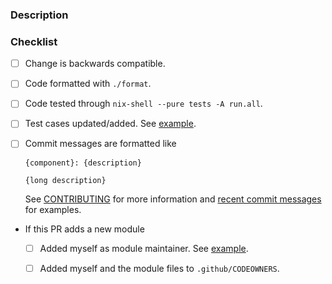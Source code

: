 ### Description

<!--

Please provide a brief description of your change.

-->

### Checklist

<!--

Please go through the following checklist before opening a non-WIP
pull-request.

Also make sure to read the guidelines found at

  https://github.com/nix-community/home-manager/blob/master/doc/contributing.adoc#sec-guidelines

-->

- [ ] Change is backwards compatible.

- [ ] Code formatted with `./format`.

- [ ] Code tested through `nix-shell --pure tests -A run.all`.

- [ ] Test cases updated/added. See [example](https://github.com/nix-community/home-manager/commit/f3fbb50b68df20da47f9b0def5607857fcc0d021#diff-b61a6d542f9036550ba9c401c80f00ef).

- [ ] Commit messages are formatted like

    ```
    {component}: {description}

    {long description}
    ```

    See [CONTRIBUTING](https://github.com/nix-community/home-manager/blob/master/doc/contributing.adoc#sec-commit-style) for more information and [recent commit messages](https://github.com/nix-community/home-manager/commits/master) for examples.

- If this PR adds a new module

  - [ ] Added myself as module maintainer. See [example](https://github.com/nix-community/home-manager/blob/068ff76a10e95820f886ac46957edcff4e44621d/modules/programs/lesspipe.nix#L6).

  - [ ] Added myself and the module files to `.github/CODEOWNERS`.
